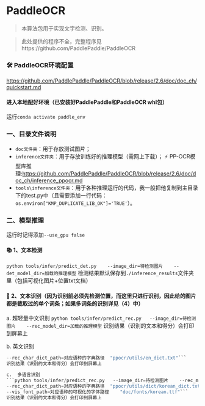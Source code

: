 # PaddleOCR
>本算法包用于实现文字检测、识别。

>此处提供的程序不全，完整程序见https://github.com/PaddlePaddle/PaddleOCR

### 🛠️ PaddleOCR环境配置
https://github.com/PaddlePaddle/PaddleOCR/blob/release/2.6/doc/doc_ch/quickstart.md

#### 进入本地配好环境（已安装好PaddlePaddle和PaddleOCR whl包）
运行```conda activate paddle_env```

### 一、目录文件说明
- ```doc文件夹```：用于存放测试图片；
- ```inference文件夹```：用于存放训练好的推理模型（需网上下载）；
⚡ PP-OCR模型库推理:https://github.com/PaddlePaddle/PaddleOCR/blob/release/2.6/doc/doc_ch/inference_ppocr.md
- ```tools\inference文件夹```：用于各种推理运行的代码，我一般把他复制到主目录下的test.py中（且需要添加一行代码：    ```os.environ["KMP_DUPLICATE_LIB_OK"]='TRUE'```）。


### 二、模型推理
运行时记得添加```--use_gpu false```

#### 📚 1、文本检测
```python tools/infer/predict_det.py    --image_dir=待检测图片    --det_model_dir=加载的推理模型```
检测结果默认保存到```./inference_results```文件夹里（包括可视化图片+位置txt文档）

#### 👫 2、文本识别（因为识别前必须先检测位置，而这里只进行识别，因此给的图片都是截取过的单个词条；如果多词条的识别详见（4）中）
a.	超轻量中文识别
```python tools/infer/predict_rec.py   --image_dir=待检测图片    --rec_model_dir=加载的推理模型```
识别结果（识别的文本和得分）会打印到屏幕上

b.	英文识别
```python tools/infer/predict_rec.py   --image_dir=待检测图片    --rec_model_dir=加载的推理模型
--rec_char_dict_path=对应语种的字典路径  "ppocr/utils/en_dict.txt"```
识别结果（识别的文本和得分）会打印到屏幕上

c.	多语言识别
```python tools/infer/predict_rec.py   --image_dir=待检测图片    --rec_model_dir=加载的推理模型
--rec_char_dict_path=对应语种的字典路径  "ppocr/utils/dict/korean_dict.txt"
--vis_font_path=对应语种的可视化的字体路径    "doc/fonts/korean.ttf"```
识别结果（识别的文本和得分）会打印到屏幕上 






